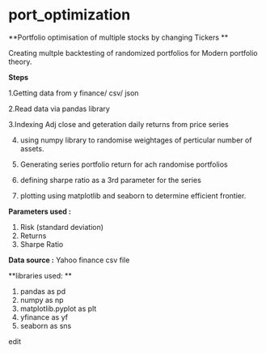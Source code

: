 # port_optimization
**Portfolio optimisation of multiple stocks by changing Tickers **

Creating multple backtesting of randomized portfolios for Modern portfolio theory.  

**Steps** 

1.Getting data from y finance/ csv/ json 

2.Read data via pandas library

3.Indexing Adj close and geteration daily returns from price series

4. using numpy library to randomise weightages of perticular number of assets.

5. Generating series portfolio return for ach randomise portfolios

6. defining sharpe ratio as a 3rd parameter for the series

7. plotting using matplotlib and seaborn to determine efficient frontier. 


**Parameters used :** 
1. Risk (standard deviation)
2. Returns
3. Sharpe Ratio 

**Data source :**
Yahoo finance 
csv file

**libraries used: **
 1. pandas as pd
 2. numpy as np
 3. matplotlib.pyplot as plt
 4. yfinance as yf
 5. seaborn as sns

edit
